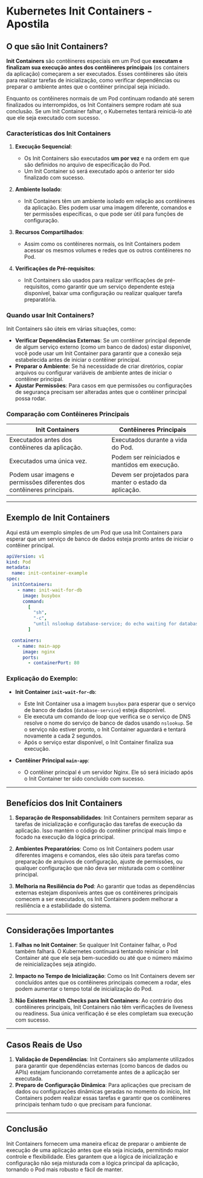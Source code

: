 # Kubernetes Init Containers - Apostila

## O que são Init Containers?

**Init Containers** são contêineres especiais em um Pod que **executam e finalizam sua execução antes dos contêineres principais** (os containers da aplicação) começarem a ser executados. Esses contêineres são úteis para realizar tarefas de inicialização, como verificar dependências ou preparar o ambiente antes que o contêiner principal seja iniciado.

Enquanto os contêineres normais de um Pod continuam rodando até serem finalizados ou interrompidos, os Init Containers sempre rodam até sua conclusão. Se um Init Container falhar, o Kubernetes tentará reiniciá-lo até que ele seja executado com sucesso.

### Características dos Init Containers

1. **Execução Sequencial**:

   - Os Init Containers são executados **um por vez** e na ordem em que são definidos no arquivo de especificação do Pod.
   - Um Init Container só será executado após o anterior ter sido finalizado com sucesso.

2. **Ambiente Isolado**:

   - Init Containers têm um ambiente isolado em relação aos contêineres da aplicação. Eles podem usar uma imagem diferente, comandos e ter permissões específicas, o que pode ser útil para funções de configuração.

3. **Recursos Compartilhados**:

   - Assim como os contêineres normais, os Init Containers podem acessar os mesmos volumes e redes que os outros contêineres no Pod.

4. **Verificações de Pré-requisitos**:
   - Init Containers são usados para realizar verificações de pré-requisitos, como garantir que um serviço dependente esteja disponível, baixar uma configuração ou realizar qualquer tarefa preparatória.

### Quando usar Init Containers?

Init Containers são úteis em várias situações, como:

- **Verificar Dependências Externas**: Se um contêiner principal depende de algum serviço externo (como um banco de dados) estar disponível, você pode usar um Init Container para garantir que a conexão seja estabelecida antes de iniciar o contêiner principal.
- **Preparar o Ambiente**: Se há necessidade de criar diretórios, copiar arquivos ou configurar variáveis de ambiente antes de iniciar o contêiner principal.
- **Ajustar Permissões**: Para casos em que permissões ou configurações de segurança precisam ser alteradas antes que o contêiner principal possa rodar.

### Comparação com Contêineres Principais

| **Init Containers**                                                    | **Contêineres Principais**                              |
| ---------------------------------------------------------------------- | ------------------------------------------------------- |
| Executados antes dos contêineres da aplicação.                         | Executados durante a vida do Pod.                       |
| Executados uma única vez.                                              | Podem ser reiniciados e mantidos em execução.           |
| Podem usar imagens e permissões diferentes dos contêineres principais. | Devem ser projetados para manter o estado da aplicação. |

---

## Exemplo de Init Containers

Aqui está um exemplo simples de um Pod que usa Init Containers para esperar que um serviço de banco de dados esteja pronto antes de iniciar o contêiner principal.

```yaml
apiVersion: v1
kind: Pod
metadata:
  name: init-container-example
spec:
  initContainers:
    - name: init-wait-for-db
      image: busybox
      command:
        [
          "sh",
          "-c",
          "until nslookup database-service; do echo waiting for database; sleep 2; done",
        ]

  containers:
    - name: main-app
      image: nginx
      ports:
        - containerPort: 80
```

### Explicação do Exemplo:

- **Init Container `init-wait-for-db`**:

  - Este Init Container usa a imagem `busybox` para esperar que o serviço de banco de dados (`database-service`) esteja disponível.
  - Ele executa um comando de loop que verifica se o serviço de DNS resolve o nome do serviço de banco de dados usando `nslookup`. Se o serviço não estiver pronto, o Init Container aguardará e tentará novamente a cada 2 segundos.
  - Após o serviço estar disponível, o Init Container finaliza sua execução.

- **Contêiner Principal `main-app`**:
  - O contêiner principal é um servidor Nginx. Ele só será iniciado após o Init Container ter sido concluído com sucesso.

---

## Benefícios dos Init Containers

1. **Separação de Responsabilidades**: Init Containers permitem separar as tarefas de inicialização e configuração das tarefas de execução da aplicação. Isso mantém o código do contêiner principal mais limpo e focado na execução da lógica principal.
2. **Ambientes Preparatórios**: Como os Init Containers podem usar diferentes imagens e comandos, eles são úteis para tarefas como preparação de arquivos de configuração, ajuste de permissões, ou qualquer configuração que não deva ser misturada com o contêiner principal.

3. **Melhoria na Resiliência do Pod**: Ao garantir que todas as dependências externas estejam disponíveis antes que os contêineres principais comecem a ser executados, os Init Containers podem melhorar a resiliência e a estabilidade do sistema.

---

## Considerações Importantes

1. **Falhas no Init Container**: Se qualquer Init Container falhar, o Pod também falhará. O Kubernetes continuará tentando reiniciar o Init Container até que ele seja bem-sucedido ou até que o número máximo de reinicializações seja atingido.
2. **Impacto no Tempo de Inicialização**: Como os Init Containers devem ser concluídos antes que os contêineres principais comecem a rodar, eles podem aumentar o tempo total de inicialização do Pod.

3. **Não Existem Health Checks para Init Containers**: Ao contrário dos contêineres principais, Init Containers não têm verificações de liveness ou readiness. Sua única verificação é se eles completam sua execução com sucesso.

---

## Casos Reais de Uso

1. **Validação de Dependências**: Init Containers são amplamente utilizados para garantir que dependências externas (como bancos de dados ou APIs) estejam funcionando corretamente antes de a aplicação ser executada.
2. **Preparo de Configuração Dinâmica**: Para aplicações que precisam de dados ou configurações dinâmicas geradas no momento do início, Init Containers podem realizar essas tarefas e garantir que os contêineres principais tenham tudo o que precisam para funcionar.

---

## Conclusão

Init Containers fornecem uma maneira eficaz de preparar o ambiente de execução de uma aplicação antes que ela seja iniciada, permitindo maior controle e flexibilidade. Eles garantem que a lógica de inicialização e configuração não seja misturada com a lógica principal da aplicação, tornando o Pod mais robusto e fácil de manter.
